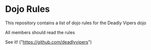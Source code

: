Dojo Rules
==========

This repository contains a list of dojo rules for the Deadly Vipers dojo

All members should read the rules

See it! ("https://github.com/deadlyvipers")

